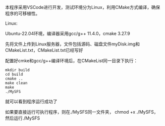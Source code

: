 本程序采用VSCode进行开发，测试环境分为Linux，利用CMake方式编译，确保程序的可移植性。

Linux:

Ubuntu-22.04环境，编译器采用gcc/g++ 11.4.0，cmake 3.27.9

先将文件上传到Linux服务器，文件包括源码、磁盘文件myDisk.img和CMakeList.txt，CMakeList.txt已经写好

配置好cmke和gcc/g++编译环境后，在CMakeList同一目录下执行：

```
mkdir build
cd build 
cmake ..
make clean
make
./MySFS
```

就可以看到程序运行成功了


如果要直接运行可执行程序，则在./MySFS同一文件夹， chmod +x  ./MySFS，然后运行./MySFS



